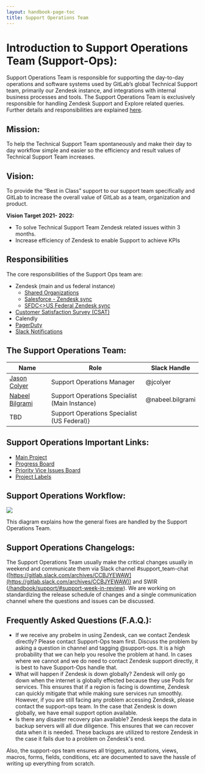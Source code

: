 ```yaml
---
layout: handbook-page-toc
title: Support Operations Team
---
```


# Introduction to Support Operations Team (Support-Ops):
 
Support Operations Team is responsible for supporting the day-to-day operations
and software systems used by GitLab’s global Technical Support team, primarily
our Zendesk instance, and integrations with internal business processes and
tools. The Support Operations Team is exclusively responsible for handling
Zendesk Support and Explore related queries. Further details and
responsibilities are explained
[here](/handbook/support/support-ops/).

## Mission:
 
To help the Technical Support Team spontaneously and make their day to day
workflow simple and easier so the efficiency and result values of Technical
Support Team increases.

## Vision:
  
To provide the “Best in Class” support to our support team specifically and
GitLab to increase the overall value of GitLab as a team, organization and
product.

**Vision Target 2021- 2022:**

- To solve Technical Support Team Zendesk related issues within 3 months.
- Increase efficiency of Zendesk to enable Support to achieve KPIs

## Responsibilities

The core responsibilities of the Support Ops team are:

* Zendesk (main and us federal instance)
  * [Shared Organizations](responsibilities.html#shared-organizations-in-zendesk)
  * [Salesforce - Zendesk sync](responsibilities.html#salesforce-zendesk-sync)
  * [SFDC<>US Federal Zendesk sync](responsibilities.html#sfdcus-federal-zendesk-sync)
* [Customer Satisfaction Survey (CSAT)](responsibilities.html#customer-satisfaction-survey-csat)
* Calendly
* [PagerDuty](responsibilities.html#pagerduty)
* [Slack Notifications](responsibilities.html#slack-notifications)

## The Support Operations Team:

| Name | Role  | Slack Handle |
|--|--|--|
| [Jason Colyer](https://gitlab.com/jcolyer) | Support Operations Manager | @jcolyer |
| [Nabeel Bilgrami](https://gitlab.com/nabeel.bilgrami) | Support Operations Specialist (Main Instance) | @nabeel.bilgrami |
| TBD | Support Operations Specialist (US Federal)} 

## Support Operations Important Links:

* [Main Project](https://gitlab.com/gitlab-com/support/support-ops/support-ops-project)
* [Progress Board](https://gitlab.com/gitlab-com/support/support-ops/support-ops-project/-/boards/1171115)
* [Priority Vice Issues Board](https://gitlab.com/gitlab-com/support/support-ops/support-ops-project/-/boards/1738899)
* [Project Labels](https://gitlab.com/gitlab-com/support/support-ops/support-ops-project/-/blob/master/README.md)

## Support Operations Workflow:

![](https://lh6.googleusercontent.com/gLFocegPFVnk9wx4YbHDZV78N1rLlymzeekgu3c-YgtWN22kKiXnE7HTtzhn-mnb7ZafZZRTAr9Igw2zK748T-eun36I3ecLJs1OzC1HqbsDgpBwzal2D-LRafKUZQr7h2RgFRUM)

This diagram explains how the general fixes are handled by the Support Operations Team.

## Support Operations Changelogs:

The Support Operations Team usually make the critical changes usually in weekend
and communicate them via Slack channel #support_team-chat
([https://gitlab.slack.com/archives/CCBJYEWAW](https://gitlab.slack.com/archives/CCBJYEWAW))
and SWIR
([/handbook/support/#support-week-in-review](/handbook/support/#support-week-in-review)).
We are working on standardizing the release schedule of changes and a single
communication channel where the questions and issues can be discussed.

## Frequently Asked Questions (F.A.Q.):

* If we receive any probelm in using Zendesk, can we contact Zendesk directly?
Please contact Support-Ops team first. Discuss the problem by asking a question in channel and tagging @support-ops. It is a high probability that we can help you resolve the problem at hand. In cases where we cannot and we do need to contact Zendesk support directly, it is best to have Support-Ops handle that.
* What will happen if Zendesk is down globally?
Zendesk will only go down when the internet is globally effected because they use Pods for services. This ensures that if a region is facing is downtime, Zendesk can quickly mitigate that while making sure services run smoothly. However, if you are still facing any problem accessing Zendesk, please contact the support-ops team. In the case that Zendesk is down globally, we have email support option available.
* Is there any disaster recovery plan available?
Zendesk keeps the data in backup servers will all due diligence. This ensures that we can recover data when it is needed. These backups are utilized to restore Zendesk in the case it fails due to a problem on Zendesk's end.

Also, the support-ops team ensures all triggers, automations, views, macros, forms, fields, conditions, etc are documented to save the hassle of writing up everything from scratch.


